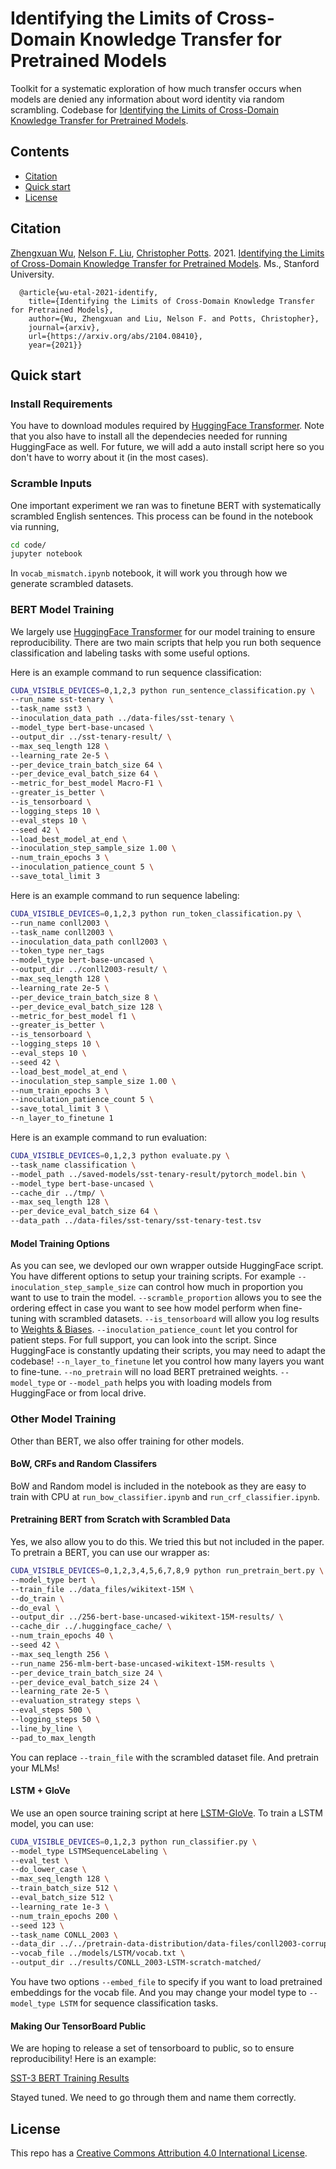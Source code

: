 # Identifying the Limits of Cross-Domain Knowledge Transfer for Pretrained Models

Toolkit for a systematic exploration of how much transfer occurs when models are denied any information about word identity via random scrambling.
Codebase for [Identifying the Limits of Cross-Domain Knowledge Transfer for Pretrained Models](https://arxiv.org/abs/2104.08410).

## Contents

* [Citation](#Citation)
* [Quick start](#quick-start)
* [License](#license)

## Citation

[Zhengxuan Wu](http://zen-wu.social), [Nelson F. Liu](https://cs.stanford.edu/~nfliu/), [Christopher Potts](http://web.stanford.edu/~cgpotts/). 2021. [Identifying the Limits of Cross-Domain Knowledge Transfer for Pretrained Models](https://arxiv.org/abs/2104.08410). Ms., Stanford University.

```stex
  @article{wu-etal-2021-identify,
    title={Identifying the Limits of Cross-Domain Knowledge Transfer for Pretrained Models},
    author={Wu, Zhengxuan and Liu, Nelson F. and Potts, Christopher},
    journal={arxiv},
    url={https://arxiv.org/abs/2104.08410},
    year={2021}}
```

## Quick start

### Install Requirements
You have to download modules required by [HuggingFace Transformer](https://github.com/huggingface/transformers). Note that you also have to install all the dependecies needed for running HuggingFace as well. For future, we will add a auto install script here so you don't have to worry about it (in the most cases).

### Scramble Inputs
One important experiment we ran was to finetune BERT with systematically scrambled English sentences. This process can be found in the notebook via running,
```bash
cd code/
jupyter notebook
```
In `vocab_mismatch.ipynb` notebook, it will work you through how we generate scrambled datasets.

### BERT Model Training
We largely use [HuggingFace Transformer](https://github.com/huggingface/transformers) for our model training to ensure reproducibility. There are two main scripts that help you run both sequence classification and labeling tasks with some useful options.

Here is an example command to run sequence classification:
```bash
CUDA_VISIBLE_DEVICES=0,1,2,3 python run_sentence_classification.py \
--run_name sst-tenary \
--task_name sst3 \
--inoculation_data_path ../data-files/sst-tenary \
--model_type bert-base-uncased \
--output_dir ../sst-tenary-result/ \
--max_seq_length 128 \
--learning_rate 2e-5 \
--per_device_train_batch_size 64 \
--per_device_eval_batch_size 64 \
--metric_for_best_model Macro-F1 \
--greater_is_better \
--is_tensorboard \
--logging_steps 10 \
--eval_steps 10 \
--seed 42 \
--load_best_model_at_end \
--inoculation_step_sample_size 1.00 \
--num_train_epochs 3 \
--inoculation_patience_count 5 \
--save_total_limit 3
```

Here is an example command to run sequence labeling:
```bash
CUDA_VISIBLE_DEVICES=0,1,2,3 python run_token_classification.py \
--run_name conll2003 \
--task_name conll2003 \
--inoculation_data_path conll2003 \
--token_type ner_tags
--model_type bert-base-uncased \
--output_dir ../conll2003-result/ \
--max_seq_length 128 \
--learning_rate 2e-5 \
--per_device_train_batch_size 8 \
--per_device_eval_batch_size 128 \
--metric_for_best_model f1 \
--greater_is_better \
--is_tensorboard \
--logging_steps 10 \
--eval_steps 10 \
--seed 42 \
--load_best_model_at_end \
--inoculation_step_sample_size 1.00 \
--num_train_epochs 3 \
--inoculation_patience_count 5 \
--save_total_limit 3 \
--n_layer_to_finetune 1
```

Here is an example command to run evaluation:
```bash
CUDA_VISIBLE_DEVICES=0,1,2,3 python evaluate.py \
--task_name classification \
--model_path ../saved-models/sst-tenary-result/pytorch_model.bin \
--model_type bert-base-uncased \
--cache_dir ../tmp/ \
--max_seq_length 128 \
--per_device_eval_batch_size 64 \
--data_path ../data-files/sst-tenary/sst-tenary-test.tsv
```

#### Model Training Options
As you can see, we devloped our own wrapper outside HuggingFace script. You have different options to setup your training scripts. For example `--inoculation_step_sample_size` can control how much in proportion you want to use to train the model. `--scramble_proportion` allows you to see the ordering effect in case you want to see how model perform when fine-tuning with scrambled datasets. `--is_tensorboard` will allow you log results to [Weights & Biases](https://wandb.ai/home). `--inoculation_patience_count` let you control for patient steps. For full support, you can look into the script. Since HuggingFace is constantly updating their scripts, you may need to adapt the codebase! `--n_layer_to_finetune` let you control how many layers you want to fine-tune. `--no_pretrain` will no load BERT pretrained weights. `--model_type` or `--model_path` helps you with loading models from HuggingFace or from local drive.


### Other Model Training
Other than BERT, we also offer training for other models.

#### BoW, CRFs and Random Classifers
BoW and Random model is included in the notebook as they are easy to train with CPU at `run_bow_classifier.ipynb` and `run_crf_classifier.ipynb`.

#### Pretraining BERT from Scratch with Scrambled Data
Yes, we also allow you to do this. We tried this but not included in the paper. To pretrain a BERT, you can use our wrapper as:
```bash
CUDA_VISIBLE_DEVICES=0,1,2,3,4,5,6,7,8,9 python run_pretrain_bert.py \
--model_type bert \
--train_file ../data_files/wikitext-15M \
--do_train \
--do_eval \
--output_dir ../256-bert-base-uncased-wikitext-15M-results/ \
--cache_dir ../.huggingface_cache/ \
--num_train_epochs 40 \
--seed 42 \
--max_seq_length 256 \
--run_name 256-mlm-bert-base-uncased-wikitext-15M-results \
--per_device_train_batch_size 24 \
--per_device_eval_batch_size 24 \
--learning_rate 2e-5 \
--evaluation_strategy steps \
--eval_steps 500 \
--logging_steps 50 \
--line_by_line \
--pad_to_max_length
```
You can replace `--train_file` with the scrambled dataset file. And pretrain your MLMs!

#### LSTM + GloVe
We use an open source training script at here [LSTM-GloVe](https://github.com/frankaging/BERT_LRP/). To train a LSTM model, you can use:
```bash
CUDA_VISIBLE_DEVICES=0,1,2,3 python run_classifier.py \
--model_type LSTMSequenceLabeling \
--eval_test \
--do_lower_case \
--max_seq_length 128 \
--train_batch_size 512 \
--eval_batch_size 512 \
--learning_rate 1e-3 \
--num_train_epochs 200 \
--seed 123 \
--task_name CONLL_2003 \
--data_dir ../../pretrain-data-distribution/data-files/conll2003-corrupted-matched/ \
--vocab_file ../models/LSTM/vocab.txt \
--output_dir ../results/CONLL_2003-LSTM-scratch-matched/
```
You have two options `--embed_file` to specify if you want to load pretrained embeddings for the vocab file. And you may change your model type to `--model_type LSTM` for sequence classification tasks.

#### Making Our TensorBoard Public
We are hoping to release a set of tensorboard to public, so to ensure reproducibility! Here is an example:

[SST-3 BERT Training Results](https://wandb.ai/wuzhengx/sst3_bertonomy)

Stayed tuned. We need to go through them and name them correctly.

## License

This repo has a [Creative Commons Attribution 4.0 International License](https://creativecommons.org/licenses/by/4.0/).





